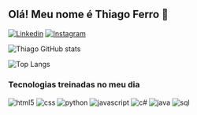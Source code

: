 ## Olá! Meu nome é Thiago Ferro 👋


[![Linkedin](https://img.shields.io/badge/LinkedIn-0077B5?style=for-the-badge&logo=linkedin&logoColor=white)](https://www.linkedin.com/in/thiago-ferro-souza-aa5769241/)
[![Instagram](https://img.shields.io/badge/Instagram-E4405F?style=for-the-badge&logo=instagram&logoColor=white)](https://www.instagram.com/thiiferro/profilecard/?igsh=dmFxdXhtMmU2OHVw)

![Thiago GitHub stats](https://github-readme-stats.vercel.app/api?username=thiiferro&show_icons=true&theme=dark)

![Top Langs](https://github-readme-stats.vercel.app/api/top-langs/?username=thiiferro&layout=compact)

### Tecnologias treinadas no meu dia

<div style="display: inline_block">
    <img align="center" alt="html5" src="https://img.shields.io/badge/HTML5-E34F26?style=for-the-badge&logo=html5&logoColor=white"/>
    <img align="center" alt="css" src="https://img.shields.io/badge/CSS3-1572B6?style=for-the-badge&logo=css3&logoColor=white"/>
    <img align="center" alt="python" src="https://img.shields.io/badge/Python-14354C?style=for-the-badge&logo=python&logoColor=white"/>
    <img align="center" alt="javascript" src="https://img.shields.io/badge/JavaScript-323330?style=for-the-badge&logo=javascript&logoColor=F7DF1Ee"/>
    <img align="center" alt="c#" src="https://img.shields.io/badge/C%23-239120?style=for-the-badge&logo=c-sharp&logoColor=white"/>
    <img align="center" alt="java" src="https://img.shields.io/badge/Java-ED8B00?style=for-the-badge&logo=openjdk&logoColor=white"/>
    <img align="center" alt="sql" src="https://img.shields.io/badge/MySQL-00000F?style=for-the-badge&logo=mysql&logoColor=white"/>
</div>
